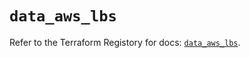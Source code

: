 # `data_aws_lbs`

Refer to the Terraform Registory for docs: [`data_aws_lbs`](https://registry.terraform.io/providers/hashicorp/aws/5.10.0/docs/data-sources/lbs).
